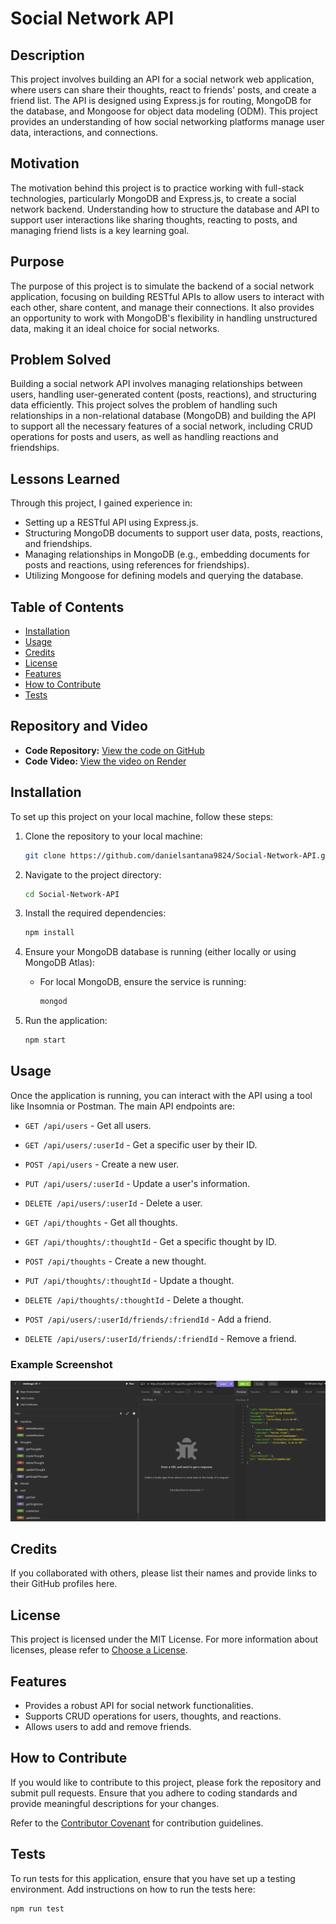 
# Social Network API

## Description
This project involves building an API for a social network web application, where users can share their thoughts, react to friends' posts, and create a friend list. The API is designed using Express.js for routing, MongoDB for the database, and Mongoose for object data modeling (ODM). This project provides an understanding of how social networking platforms manage user data, interactions, and connections.

## Motivation
The motivation behind this project is to practice working with full-stack technologies, particularly MongoDB and Express.js, to create a social network backend. Understanding how to structure the database and API to support user interactions like sharing thoughts, reacting to posts, and managing friend lists is a key learning goal.

## Purpose
The purpose of this project is to simulate the backend of a social network application, focusing on building RESTful APIs to allow users to interact with each other, share content, and manage their connections. It also provides an opportunity to work with MongoDB's flexibility in handling unstructured data, making it an ideal choice for social networks.

## Problem Solved
Building a social network API involves managing relationships between users, handling user-generated content (posts, reactions), and structuring data efficiently. This project solves the problem of handling such relationships in a non-relational database (MongoDB) and building the API to support all the necessary features of a social network, including CRUD operations for posts and users, as well as handling reactions and friendships.

## Lessons Learned
Through this project, I gained experience in:
- Setting up a RESTful API using Express.js.
- Structuring MongoDB documents to support user data, posts, reactions, and friendships.
- Managing relationships in MongoDB (e.g., embedding documents for posts and reactions, using references for friendships).
- Utilizing Mongoose for defining models and querying the database.

## Table of Contents
- [Installation](#installation)
- [Usage](#usage)
- [Credits](#credits)
- [License](#license)
- [Features](#features)
- [How to Contribute](#how-to-contribute)
- [Tests](#tests)

## Repository and Video 
- **Code Repository:** [View the code on GitHub](https://github.com/danielsantana9824/18-Social-Network)
- **Code Video:** [View the video on Render](https://app.screencastify.com/v3/watch/bevsVATzO1TENspXyY6C)

## Installation
To set up this project on your local machine, follow these steps:

1. Clone the repository to your local machine:
   ```bash
   git clone https://github.com/danielsantana9824/Social-Network-API.git
   ```
2. Navigate to the project directory:
   ```bash
   cd Social-Network-API
   ```
3. Install the required dependencies:
   ```bash
   npm install
   ```

4. Ensure your MongoDB database is running (either locally or using MongoDB Atlas):
   - For local MongoDB, ensure the service is running:
     ```bash
     mongod
     ```

5. Run the application:
   ```bash
   npm start
   ```

## Usage
Once the application is running, you can interact with the API using a tool like Insomnia or Postman. The main API endpoints are:
- `GET /api/users` - Get all users.
- `GET /api/users/:userId` - Get a specific user by their ID.
- `POST /api/users` - Create a new user.
- `PUT /api/users/:userId` - Update a user's information.
- `DELETE /api/users/:userId` - Delete a user.

- `GET /api/thoughts` - Get all thoughts.
- `GET /api/thoughts/:thoughtId` - Get a specific thought by ID.
- `POST /api/thoughts` - Create a new thought.
- `PUT /api/thoughts/:thoughtId` - Update a thought.
- `DELETE /api/thoughts/:thoughtId` - Delete a thought.

- `POST /api/users/:userId/friends/:friendId` - Add a friend.
- `DELETE /api/users/:userId/friends/:friendId` - Remove a friend.

### Example Screenshot
![screenshot](images/image.png)

## Credits
If you collaborated with others, please list their names and provide links to their GitHub profiles here.

## License
This project is licensed under the MIT License. For more information about licenses, please refer to [Choose a License](https://choosealicense.com/).

## Features
- Provides a robust API for social network functionalities.
- Supports CRUD operations for users, thoughts, and reactions.
- Allows users to add and remove friends.

## How to Contribute
If you would like to contribute to this project, please fork the repository and submit pull requests. Ensure that you adhere to coding standards and provide meaningful descriptions for your changes.

Refer to the [Contributor Covenant](https://www.contributor-covenant.org/) for contribution guidelines.

## Tests
To run tests for this application, ensure that you have set up a testing environment. Add instructions on how to run the tests here:
```bash
npm run test
```
